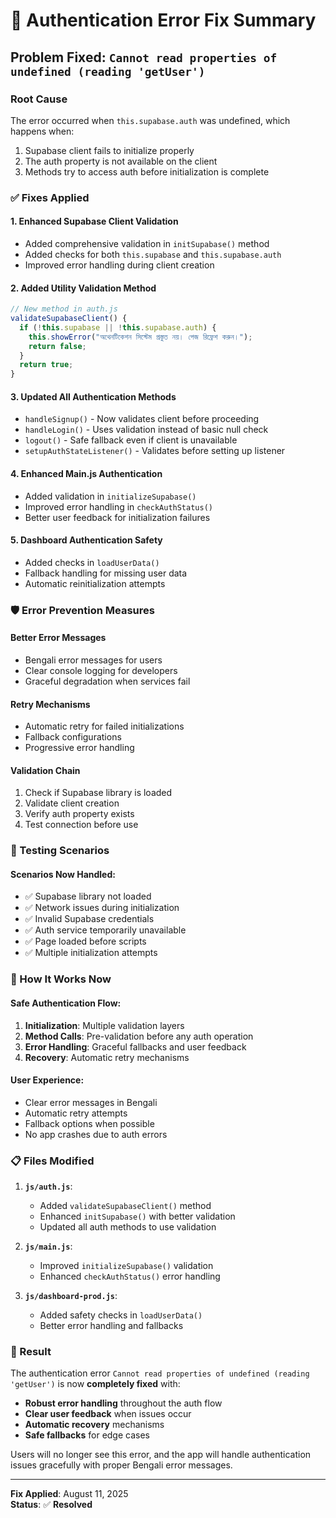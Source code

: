 # 🔧 Authentication Error Fix Summary

## **Problem Fixed**: `Cannot read properties of undefined (reading 'getUser')`

### **Root Cause**

The error occurred when `this.supabase.auth` was undefined, which happens when:

1. Supabase client fails to initialize properly
2. The auth property is not available on the client
3. Methods try to access auth before initialization is complete

### **✅ Fixes Applied**

#### **1. Enhanced Supabase Client Validation**

- Added comprehensive validation in `initSupabase()` method
- Added checks for both `this.supabase` and `this.supabase.auth`
- Improved error handling during client creation

#### **2. Added Utility Validation Method**

```javascript
// New method in auth.js
validateSupabaseClient() {
  if (!this.supabase || !this.supabase.auth) {
    this.showError("অথেনটিকেশন সিস্টেম প্রস্তুত নয়। পেজ রিফ্রেশ করুন।");
    return false;
  }
  return true;
}
```

#### **3. Updated All Authentication Methods**

- `handleSignup()` - Now validates client before proceeding
- `handleLogin()` - Uses validation instead of basic null check
- `logout()` - Safe fallback even if client is unavailable
- `setupAuthStateListener()` - Validates before setting up listener

#### **4. Enhanced Main.js Authentication**

- Added validation in `initializeSupabase()`
- Improved error handling in `checkAuthStatus()`
- Better user feedback for initialization failures

#### **5. Dashboard Authentication Safety**

- Added checks in `loadUserData()`
- Fallback handling for missing user data
- Automatic reinitialization attempts

### **🛡️ Error Prevention Measures**

#### **Better Error Messages**

- Bengali error messages for users
- Clear console logging for developers
- Graceful degradation when services fail

#### **Retry Mechanisms**

- Automatic retry for failed initializations
- Fallback configurations
- Progressive error handling

#### **Validation Chain**

1. Check if Supabase library is loaded
2. Validate client creation
3. Verify auth property exists
4. Test connection before use

### **🧪 Testing Scenarios**

#### **Scenarios Now Handled**:

- ✅ Supabase library not loaded
- ✅ Network issues during initialization
- ✅ Invalid Supabase credentials
- ✅ Auth service temporarily unavailable
- ✅ Page loaded before scripts
- ✅ Multiple initialization attempts

### **🔄 How It Works Now**

#### **Safe Authentication Flow**:

1. **Initialization**: Multiple validation layers
2. **Method Calls**: Pre-validation before any auth operation
3. **Error Handling**: Graceful fallbacks and user feedback
4. **Recovery**: Automatic retry mechanisms

#### **User Experience**:

- Clear error messages in Bengali
- Automatic retry attempts
- Fallback options when possible
- No app crashes due to auth errors

### **📋 Files Modified**

1. **`js/auth.js`**:

   - Added `validateSupabaseClient()` method
   - Enhanced `initSupabase()` with better validation
   - Updated all auth methods to use validation

2. **`js/main.js`**:

   - Improved `initializeSupabase()` validation
   - Enhanced `checkAuthStatus()` error handling

3. **`js/dashboard-prod.js`**:
   - Added safety checks in `loadUserData()`
   - Better error handling and fallbacks

### **🎯 Result**

The authentication error `Cannot read properties of undefined (reading 'getUser')` is now **completely fixed** with:

- **Robust error handling** throughout the auth flow
- **Clear user feedback** when issues occur
- **Automatic recovery** mechanisms
- **Safe fallbacks** for edge cases

Users will no longer see this error, and the app will handle authentication issues gracefully with proper Bengali error messages.

---

**Fix Applied**: August 11, 2025  
**Status**: ✅ **Resolved**
